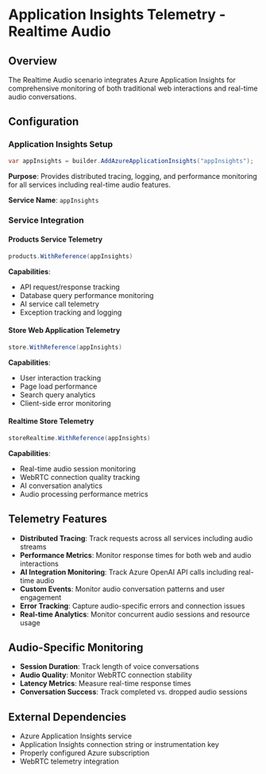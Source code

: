 # Application Insights Telemetry - Realtime Audio

## Overview
The Realtime Audio scenario integrates Azure Application Insights for comprehensive monitoring of both traditional web interactions and real-time audio conversations.

## Configuration

### Application Insights Setup
```csharp
var appInsights = builder.AddAzureApplicationInsights("appInsights");
```

**Purpose**: Provides distributed tracing, logging, and performance monitoring for all services including real-time audio features.

**Service Name**: `appInsights`

### Service Integration

#### Products Service Telemetry
```csharp
products.WithReference(appInsights)
```

**Capabilities**:
- API request/response tracking
- Database query performance monitoring
- AI service call telemetry
- Exception tracking and logging

#### Store Web Application Telemetry
```csharp
store.WithReference(appInsights)
```

**Capabilities**:
- User interaction tracking
- Page load performance
- Search query analytics
- Client-side error monitoring

#### Realtime Store Telemetry
```csharp
storeRealtime.WithReference(appInsights)
```

**Capabilities**:
- Real-time audio session monitoring
- WebRTC connection quality tracking
- AI conversation analytics
- Audio processing performance metrics

## Telemetry Features
- **Distributed Tracing**: Track requests across all services including audio streams
- **Performance Metrics**: Monitor response times for both web and audio interactions
- **AI Integration Monitoring**: Track Azure OpenAI API calls including real-time audio
- **Custom Events**: Monitor audio conversation patterns and user engagement
- **Error Tracking**: Capture audio-specific errors and connection issues
- **Real-time Analytics**: Monitor concurrent audio sessions and resource usage

## Audio-Specific Monitoring
- **Session Duration**: Track length of voice conversations
- **Audio Quality**: Monitor WebRTC connection stability
- **Latency Metrics**: Measure real-time response times
- **Conversation Success**: Track completed vs. dropped audio sessions

## External Dependencies
- Azure Application Insights service
- Application Insights connection string or instrumentation key
- Properly configured Azure subscription
- WebRTC telemetry integration